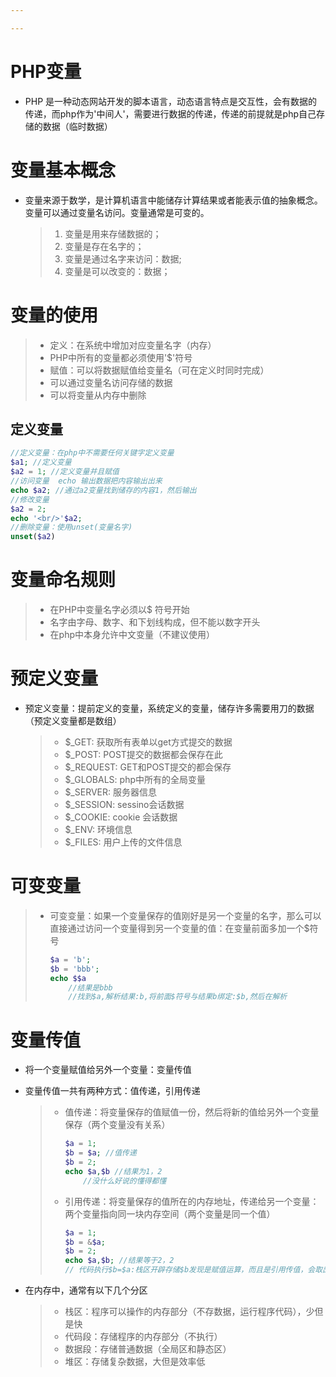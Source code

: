 ```yaml
---

---
```


# PHP变量

* PHP 是一种动态网站开发的脚本语言，动态语言特点是交互性，会有数据的传递，而php作为'中间人'，需要进行数据的传递，传递的前提就是php自己存储的数据（临时数据）

# 变量基本概念

* 变量来源于数学，是计算机语言中能储存计算结果或者能表示值的抽象概念。变量可以通过变量名访问。变量通常是可变的。

  > 1. 变量是用来存储数据的；
  > 2. 变量是存在名字的；
  > 3. 变量是通过名字来访问：数据;
  > 4. 变量是可以改变的：数据；

# 变量的使用

> * 定义：在系统中增加对应变量名字（内存）
> * PHP中所有的变量都必须使用'$'符号
> * 赋值：可以将数据赋值给变量名（可在定义时同时完成）
> * 可以通过变量名访问存储的数据
> * 可以将变量从内存中删除

## 定义变量

``` php
//定义变量：在php中不需要任何关键字定义变量
$a1; //定义变量
$a2 = 1; //定义变量并且赋值
//访问变量  echo 输出数据把内容输出出来
echo $a2; //通过a2变量找到储存的内容1，然后输出
//修改变量
$a2 = 2;
echo '<br/>'$a2;
//删除变量：使用unset(变量名字)
unset($a2)
```

# 变量命名规则

> * 在PHP中变量名字必须以$ 符号开始
> * 名字由字母、数字、和下划线构成，但不能以数字开头
> * 在php中本身允许中文变量（不建议使用）

# 预定义变量

* 预定义变量：提前定义的变量，系统定义的变量，储存许多需要用刀的数据（预定义变量都是数组）

  > * $_GET:   获取所有表单以get方式提交的数据
  > * $_POST:  POST提交的数据都会保存在此
  > * $_REQUEST:  GET和POST提交的都会保存
  > * $_GLOBALS:  php中所有的全局变量
  > * $_SERVER: 服务器信息
  > * $_SESSION: sessino会话数据
  > * $_COOKIE: cookie 会话数据
  > * $_ENV: 环境信息
  > * $_FILES: 用户上传的文件信息

# 可变变量

> * 可变变量：如果一个变量保存的值刚好是另一个变量的名字，那么可以直接通过访问一个变量得到另一个变量的值：在变量前面多加一个$符号
>
>   ```php
>   $a = 'b';
>   $b = 'bbb';
>   echo $$a
>       //结果是bbb
>       //找到$a,解析结果:b,将前面$符号与结果b绑定:$b,然后在解析
>   ```
>
>   

# 变量传值

* 将一个变量赋值给另外一个变量：变量传值

* 变量传值一共有两种方式：值传递，引用传递

  > * 值传递：将变量保存的值赋值一份，然后将新的值给另外一个变量保存（两个变量没有关系）
  >
  >   ```php
  >   $a = 1;
  >   $b = $a; //值传递
  >   $b = 2;
  >   echo $a,$b //结果为1，2
  >       //没什么好说的懂得都懂
  >   ```
  >
  >   
  >
  > * 引用传递：将变量保存的值所在的内存地址，传递给另一个变量：两个变量指向同一块内存空间（两个变量是同一个值）
  >
  >   ```PHP
  >   $a = 1;
  >   $b = &$a;
  >   $b = 2;
  >   echo $a,$b; //结果等于2，2
  >   // 代码执行$b=$a:栈区开辟存储$b发现是赋值运算，而且是引用传值，会取出$a所保存的地址，将内存地址赋值给b变量在执行$b=2
  >   ```
  >
  >   

* 在内存中，通常有以下几个分区

  > * 栈区：程序可以操作的内存部分（不存数据，运行程序代码），少但是快
  > * 代码段：存储程序的内存部分（不执行）
  > * 数据段：存储普通数据（全局区和静态区）
  > * 堆区：存储复杂数据，大但是效率低